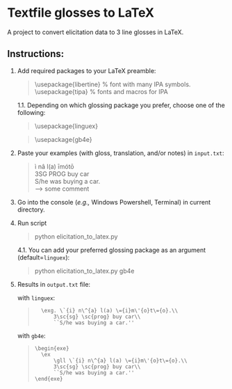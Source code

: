 # Textfile glosses to LaTeX

A project to convert elicitation data to 3 line glosses in LaTeX.


## Instructions:
1. Add required packages to your LaTeX preamble:

    > \usepackage{libertine} % font with many IPA symbols.          
    > \usepackage{tipa} % fonts and macros for IPA
    
    1.1. Depending on which glossing package you prefer, choose one of the following:

    > \usepackage{linguex}
    
    > \usepackage{gb4e}

2. Paste your examples (with gloss, translation, and/or notes) in `input.txt`:
   
    > ì nâ l(a) īmótō           
    > 3SG PROG buy car           
    > S/he was buying a car.     
    > --> some comment

3. Go into the console (*e.g.,* Windows Powershell, Terminal) in current directory.
4. Run script
    
    > python elicitation_to_latex.py
    
    4.1. You can add your preferred glossing package as an argument (default=`linguex`):
    
    > python elicitation_to_latex.py gb4e

5. Results in `output.txt` file:

    with `linguex`:
    >       \exg. \`{i} n\^{a} l(a) \={i}m\'{o}t\={o}.\\
    >           3\sc{sg} \sc{prog} buy car\\
    >           ``S/he was buying a car.''

    with `gb4e`:
    >     \begin{exe}
    >       \ex
    >           \gll \`{i} n\^{a} l(a) \={i}m\'{o}t\={o}.\\
    >           3\sc{sg} \sc{prog} buy car\\
    >           ``S/he was buying a car.''
    >     \end{exe}
